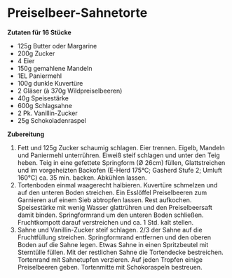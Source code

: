 Preiselbeer-Sahnetorte
=======================
__Zutaten für 16 Stücke__
* 125g Butter oder Margarine
* 200g Zucker
* 4 Eier
* 150g gemahlene Mandeln
* 1EL Paniermehl
* 100g dunkle Kuvertüre
* 2 Gläser (à 370g Wildpreiselbeeren)
* 40g Speisestärke
* 600g Schlagsahne
* 2 Pk. Vanillin-Zucker
* 25g Schokoladenraspel

__Zubereitung__
1. Fett und 125g Zucker schaumig schlagen. Eier trennen. Eigelb, Mandeln und Paniermehl unterrühren. Eiweiß steif schlagen und unter den Teig heben. Teig in eine gefettete Springform (Ø 26cm) füllen, Glattstreichen und im vorgeheizten Backofen (E-Herd 175°C; Gasherd Stufe 2; Umluft 160°C) ca. 35 min. backen. Abkühlen lassen.
2. Tortenboden einmal waagerecht halbieren. Kuvertüre schmelzen und auf den unteren Boden streichen. Ein Esslöffel Preiselbeeren zum Garnieren auf einem Sieb abtropfen lassen. Rest aufkochen. Speisestärke mit wenig Wasser glattrühren und den Preiselbeersaft damit binden. Springformrand um den unteren Boden schließen. Fruchtkompott darauf verstreichen und ca. 1 Std. kalt stellen.
3. Sahne und Vanillin-Zucker steif schlagen. 2/3 der Sahne auf die Fruchtfüllung streichen. Springformrand entfernen und den oberen Boden auf die Sahne legen. Etwas Sahne in einen Spritzbeutel mit Sterntülle füllen. Mit der restlichen Sahne die Tortendecke bestreichen. Tortenrand mit Sahnetupfen verzieren. Auf jeden Tropfen einige Preiselbeeren geben. Tortenmitte mit Schokoraspeln bestreuen.